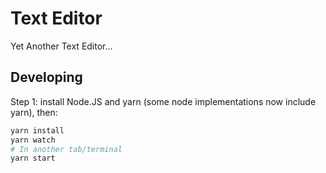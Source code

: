 # Text Editor

Yet Another Text Editor...

## Developing

Step 1: install Node.JS and yarn (some node implementations now include yarn), then:

```sh
yarn install
yarn watch
# In another tab/terminal
yarn start
```
